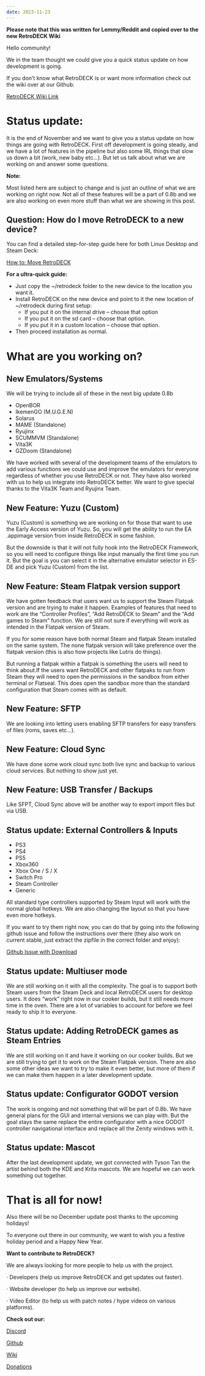 ```yaml
---
date: 2023-11-23
---
```


**Please note that this was written for Lemmy/Reddit and copied over to the new RetroDECK Wiki**

Hello community!

We in the team thought we could give you a quick status update on how development is going.

If you don’t know what RetroDECK is or want more information check out the wiki over at our Github:

[RetroDECK Wiki Link](https://github.com/XargonWan/RetroDECK/wiki)

# Status update:

It is the end of November and we want to give you a status update on  how things are going with RetroDECK. First off development is going  steady, and we have a lot of features in the pipeline but also some IRL  things that slow us down a bit (work, new baby etc…). But let us talk  about what we are working on and answer some questions.

<!-- more -->

**Note:**

Most listed here are subject to change and is just an outline of what  we are working on right now. Not all of these features will be a part  of 0.8b and we are also working on even more stuff than what we are  showing in this post.

##

## Question: How do I move RetroDECK to a new device?

You can find a detailed step-for-step guide here for both Linux Desktop and Steam Deck:

[How to: Move RetroDECK](https://github.com/XargonWan/RetroDECK/wiki/How-to%3A-Move-RetroDECK-to-a-new-device)

**For a ultra-quick guide:**



* Just copy the \~/retrodeck folder to the new device to the location you want it.
* Install RetroDECK on the new device and point to it the new location of \~/retrodeck during first setup:
   * If you put it on the internal drive – choose that option
   * If you put it on the sd card – choose that option.
   * If you put it in a custom location – choose that option.
* Then proceed installation as normal.



# What are you working on?

## New Emulators/Systems

We will be trying to include all of these in the next big update 0.8b



* OpenBOR
* IkemenGO (M.U.G.E.N)
* Solarus
* MAME (Standalone)
* Ryujinx
* SCUMMVM (Standalone)
* Vita3K
* GZDoom (Standalone)

We have worked with several of the development teams of the emulators  to add various functions we could use and improve the emulators for  everyone regardless of whether you use RetroDECK or not. They have also  worked with us to help us integrate into RetroDECK better. We want to  give special thanks to the Vita3K Team and Ryujinx Team.

## New Feature: Yuzu (Custom)

Yuzu (Custom) is something we are working on for those that want to  use the Early Access version of Yuzu. So, you will get the ability to  run the EA .appimage version from inside RetroDECK in some fashion.

But the downside is that it will not fully hook into the RetroDECK  Framework, so you will need to configure things like input manually the  first time you run it.  But the goal is you can select it in the  alternative emulator selector in ES-DE and pick Yuzu (Custom) from the  list.

## New Feature: Steam Flatpak version support

We have gotten feedback that users want us to support the Steam  Flatpak version and are trying to make it happen. Examples of features  that need to work are the “Controller Profiles”, “Add RetroDECK to  Steam” and the “Add games to Steam” function. We are still not sure if  everything will work as intended in the Flatpak version of Steam.

If you for some reason have both normal Steam and flatpak Steam  installed on the same system. The none flatpak version will take  preference over the flatpak version (this is also how projects like  Lutris do things).

But running a flatpak within a flatpak is something the users will need to think about.If the users want RetroDECK and other flatpaks to run from Steam they  will need to open the permissions in the sandbox from either terminal or  Flatseal. This does open the sandbox more than the standard  configuration that Steam comes with as default.

## New Feature: SFTP

We are looking into letting users enabling SFTP transfers for easy transfers of files (roms, saves etc…).

## New Feature: Cloud Sync

We have done some work cloud sync both live sync and backup to various cloud services. But nothing to show just yet.

## New Feature: USB Transfer / Backups

Like SFPT, Cloud Sync above will be another way to export import files but via USB.

## Status update: External Controllers & Inputs



* PS3
* PS4
* PS5
* Xbox360
* Xbox One / S / X
* Switch Pro
* Steam Controller
* Generic

All standard type controllers supported by Steam Input will work with  the normal global hotkeys. We are also changing the layout so that you  have even more hotkeys.

If you want to try them right now, you can do that by going into the  following github issue and follow the instructions over there (they also  work on current stable, just extract the zipfile in the correct folder  and enjoy):

[Github Issue with Download](https://github.com/XargonWan/RetroDECK/issues/573)

## Status update: Multiuser mode

We are still working on it with all the complexity. The goal is to  support both Steam users from the Steam Deck and local RetroDECK users  for desktop users. It does “work” right now in our cooker builds, but it  still needs more time in the oven. There are a lot of variables to  account for before we feel ready to ship it to everyone.

## Status update: Adding RetroDECK games as Steam Entries

We are still working on it and have it working on our cooker builds.  But we are still trying to get it to work on the Steam Flatpak version.  There are also some other ideas we want to try to make it even better,  but more of them if we can make them happen in a later development  update.

## Status update: Configurator GODOT version

The work is ongoing and not something that will be part of 0.8b. We  have general plans for the GUI and internal versions we can play with.  But the goal stays the same replace the entire configurator with a nice  GODOT controller navigational interface and replace all the Zenity  windows with it.

## Status update: Mascot

After the last development update, we got connected with Tyson Tan  the artist behind both the KDE and Krita mascots. We are hopeful we can  work something out together.

# That is all for now!

Also there will be no December update post thanks to the upcoming holidays!

To everyone out there in our community, we want to wish you a festive holiday period and a Happy New Year.



**Want to contribute to RetroDECK?**

We are always looking for more people to help us with the project.

· Developers (help us improve RetroDECK and get updates out faster).

· Website developer (to help us improve our website).

· Video Editor (to help us with patch notes / hype videos on various platforms).



**Check out our:**

[Discord](https://discord.gg/Dz3szYsP8g)

[Github](https://github.com/XargonWan/RetroDECK)

[Wiki](https://github.com/XargonWan/RetroDECK/wiki)

[Donations](https://github.com/XargonWan/RetroDECK/wiki/Misc%3A-Donations-%26-Licenses)
